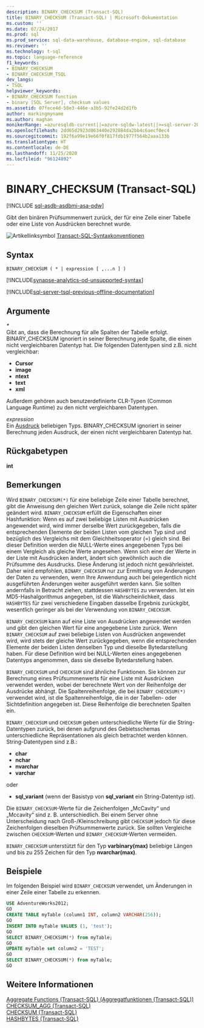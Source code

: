 ```yaml
---
description: BINARY_CHECKSUM (Transact-SQL)
title: BINARY_CHECKSUM (Transact-SQL) | Microsoft-Dokumentation
ms.custom: ''
ms.date: 07/24/2017
ms.prod: sql
ms.prod_service: sql-data-warehouse, database-engine, sql-database
ms.reviewer: ''
ms.technology: t-sql
ms.topic: language-reference
f1_keywords:
- BINARY_CHECKSUM
- BINARY_CHECKSUM_TSQL
dev_langs:
- TSQL
helpviewer_keywords:
- BINARY_CHECKSUM function
- binary [SQL Server], checksum values
ms.assetid: 07fece4d-58e3-446e-a3b5-92fe24d2d1fb
author: markingmyname
ms.author: maghan
monikerRange: =azuresqldb-current||=azure-sqldw-latest||>=sql-server-2016||=sqlallproducts-allversions||>=sql-server-linux-2017||=azuresqldb-mi-current
ms.openlocfilehash: 2dd65d2923d063440e292884da2bb4c6aecf0ec4
ms.sourcegitcommit: 192f6a99e19e66f0f817fdb1977f564b2aaa133b
ms.translationtype: HT
ms.contentlocale: de-DE
ms.lasthandoff: 11/25/2020
ms.locfileid: "96124892"
---
```

# <a name="binary_checksum--transact-sql"></a>BINARY_CHECKSUM (Transact-SQL)
[!INCLUDE [sql-asdb-asdbmi-asa-pdw](../../includes/applies-to-version/sql-asdb-asdbmi-asa.md)]

Gibt den binären Prüfsummenwert zurück, der für eine Zeile einer Tabelle oder eine Liste von Ausdrücken berechnet wurde.
  
![Artikellinksymbol](../../database-engine/configure-windows/media/topic-link.gif "Artikellinksymbol") [Transact-SQL-Syntaxkonventionen](../../t-sql/language-elements/transact-sql-syntax-conventions-transact-sql.md)
  
## <a name="syntax"></a>Syntax  
  
```syntaxsql
BINARY_CHECKSUM ( * | expression [ ,...n ] )   
```  
  
[!INCLUDE[synapse-analytics-od-unsupported-syntax](../../includes/synapse-analytics-od-unsupported-syntax.md)]

[!INCLUDE[sql-server-tsql-previous-offline-documentation](../../includes/sql-server-tsql-previous-offline-documentation.md)]

## <a name="arguments"></a>Argumente
*\**  
Gibt an, dass die Berechnung für alle Spalten der Tabelle erfolgt. BINARY_CHECKSUM ignoriert in seiner Berechnung jede Spalte, die einen nicht vergleichbaren Datentyp hat. Die folgenden Datentypen sind z.B. nicht vergleichbar:  
* **Cursor**  
* **image**  
* **ntext**  
* **text**  
* **xml**  

Außerdem gehören auch benutzerdefinierte CLR-Typen (Common Language Runtime) zu den nicht vergleichbaren Datentypen.
  
*expression*  
Ein [Ausdruck](../../t-sql/language-elements/expressions-transact-sql.md) beliebigen Typs. BINARY_CHECKSUM ignoriert in seiner Berechnung jeden Ausdruck, der einen nicht vergleichbaren Datentyp hat.

## <a name="return-types"></a>Rückgabetypen  
 **int**
  
## <a name="remarks"></a>Bemerkungen  
Wird `BINARY_CHECKSUM(*)` für eine beliebige Zeile einer Tabelle berechnet, gibt die Anweisung den gleichen Wert zurück, solange die Zeile nicht später geändert wird. `BINARY_CHECKSUM` erfüllt die Eigenschaften einer Hashfunktion: Wenn es auf zwei beliebige Listen mit Ausdrücken angewendet wird, wird immer derselbe Wert zurückgegeben, falls die entsprechenden Elemente der beiden Listen vom gleichen Typ sind und bezüglich des Vergleichs mit dem Gleichheitsoperator (=) gleich sind. Bei dieser Definition werden die NULL-Werte eines angegebenen Typs bei einem Vergleich als gleiche Werte angesehen. Wenn sich einer der Werte in der Liste mit Ausdrücken ändert, ändert sich gewöhnlich auch die Prüfsumme des Ausdrucks. Diese Änderung ist jedoch nicht gewährleistet. Daher wird empfohlen, `BINARY_CHECKSUM` nur zur Ermittlung von Änderungen der Daten zu verwenden, wenn Ihre Anwendung auch bei gelegentlich nicht ausgeführten Änderungen weiter ausgeführt werden kann. Sie sollten andernfalls in Betracht ziehen, stattdessen `HASHBYTES` zu verwenden. Ist ein MD5-Hashalgorithmus angegeben, ist die Wahrscheinlichkeit, dass `HASHBYTES` für zwei verschiedene Eingaben dasselbe Ergebnis zurückgibt, wesentlich geringer als bei der Verwendung von `BINARY_CHECKSUM`.
  
`BINARY_CHECKSUM` kann auf eine Liste von Ausdrücken angewendet werden und gibt den gleichen Wert für eine angegebene Liste zurück. Wenn `BINARY_CHECKSUM` auf zwei beliebige Listen von Ausdrücken angewendet wird, wird stets der gleiche Wert zurückgegeben, wenn die entsprechenden Elemente der beiden Listen denselben Typ und dieselbe Bytedarstellung haben. Für diese Definition wird bei NULL-Werten eines angegebenen Datentyps angenommen, dass sie dieselbe Bytedarstellung haben.
  
`BINARY_CHECKSUM` und `CHECKSUM` sind ähnliche Funktionen. Sie können zur Berechnung eines Prüfsummenwerts für eine Liste mit Ausdrücken verwendet werden, wobei der berechnete Wert von der Reihenfolge der Ausdrücke abhängt. Die Spaltenreihenfolge, die bei `BINARY_CHECKSUM(*)` verwendet wird, ist die Spaltenreihenfolge, die in der Tabellen- oder Sichtdefinition angegeben ist. Diese Reihenfolge die berechneten Spalten ein.
  
`BINARY_CHECKSUM` und `CHECKSUM` geben unterschiedliche Werte für die String-Datentypen zurück, bei denen aufgrund des Gebietsschemas unterschiedliche Repräsentationen als gleich betrachtet werden können. String-Datentypen sind z.B.:  

* **char**  
* **nchar**  
* **nvarchar**  
* **varchar**  

oder  

* **sql_variant** (wenn der Basistyp von **sql_variant** ein String-Datentyp ist).  
  
Die `BINARY_CHECKSUM`-Werte für die Zeichenfolgen „McCavity“ und „Mccavity“ sind z. B. unterschiedlich. Bei einem Server ohne Unterscheidung nach Groß-/Kleinschreibung gibt `CHECKSUM` jedoch für diese Zeichenfolgen dieselben Prüfsummenwerte zurück. Sie sollten Vergleiche zwischen `CHECKSUM`-Werten und `BINARY_CHECKSUM`-Werten vermeiden.
 
`BINARY_CHECKSUM` unterstützt für den Typ **varbinary(max)** beliebige Längen und bis zu 255 Zeichen für den Typ **nvarchar(max)**.
  
## <a name="examples"></a>Beispiele  
Im folgenden Beispiel wird `BINARY_CHECKSUM` verwendet, um Änderungen in einer Zeile einer Tabelle zu erkennen.
  
```sql
USE AdventureWorks2012;  
GO  
CREATE TABLE myTable (column1 INT, column2 VARCHAR(256));  
GO  
INSERT INTO myTable VALUES (1, 'test');  
GO  
SELECT BINARY_CHECKSUM(*) from myTable;  
GO  
UPDATE myTable set column2 = 'TEST';  
GO  
SELECT BINARY_CHECKSUM(*) from myTable;  
GO  
```  
  
## <a name="see-also"></a>Weitere Informationen
[Aggregate Functions &#40;Transact-SQL&#41; (Aggregatfunktionen (Transact-SQL))](../../t-sql/functions/aggregate-functions-transact-sql.md)  
[CHECKSUM_AGG &#40;Transact-SQL&#41;](../../t-sql/functions/checksum-agg-transact-sql.md)  
[CHECKSUM &#40;Transact-SQL&#41;](../../t-sql/functions/checksum-transact-sql.md)  
[HASHBYTES &#40;Transact-SQL&#41;](../../t-sql/functions/hashbytes-transact-sql.md)  
  
  
